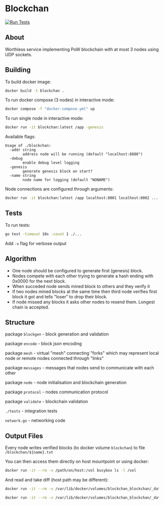 # Blockchan

[![Run Tests](https://github.com/Slava0135/blockchan/actions/workflows/test.yml/badge.svg)](https://github.com/Slava0135/blockchan/actions/workflows/test.yml)

## About

Worthless service implementing PoW blockchain with at most 3 nodes using UDP sockets.

## Building

To build docker image:

```sh
docker build -t blockchan .
```

To run docker compose (3 nodes) in interactive mode:

```sh
docker compose -f "docker-compose.yml" up
```

To run single node in interactive mode:

```sh
docker run -it blockchan:latest /app -genesis
```

Available flags:

```text
Usage of ./blockchan:
  -addr string
        address node will be running (default "localhost:8888")
  -debug
        enable debug level logging
  -genesis
        generate genesis block on start?
  -name string
        node name for logging (default "NONAME")
```

Node connections are configured through arguments:

```sh
docker run -it blockchan:latest /app localhost:8001 localhost:8002 ...
```

## Tests

To run tests:

```sh
go test -timeout 10s -count 1 ./...
```

Add `-v` flag for verbose output

## Algorithm

* One node should be configured to generate first (genesis) block.
* Nodes compete with each other trying to generate a hash ending with 0x0000 for the next block.
* When succeded node sends mined block to others and they verify it
* If two nodes mined blocks at the same time then third node verifies first block it got and tells "loser" to drop their block.
* If node missed any blocks it asks other nodes to resend them. Longest chain is accepted.

## Structure

package `blockgen` - block generation and validation

package `encode` - block json encoding  

package `mesh` - virtual "mesh" connecting "forks" which may represent local node or remote nodes connected through "links"

package `messages` - messages that nodes send to communicate with each other

package `node` - node initialisation and blockchain generation

package `protocol` - nodes communication protocol

package `validate` - blockchain validation

`./tests` - integration tests

`network.go` - networking code

## Output Files

Every node writes verified blocks (to docker volume `blockchan`) to file `/blockchan/${name}.txt`

You can then access them directly on host mountpoint or using docker:

```sh
docker run -it --rm -v /path/on/host:/vol busybox ls -l /vol
```

And read and take diff (host path may be different):

```sh
docker run -it --rm -v /var/lib/docker/volumes/blockchan_blockchan/_data:/blockchan busybox cat /blockchan/ZERO.txt

docker run -it --rm -v /var/lib/docker/volumes/blockchan_blockchan/_data:/blockchan busybox diff /blockchan/ZERO.txt /blockchan/FIRST.txt
```
